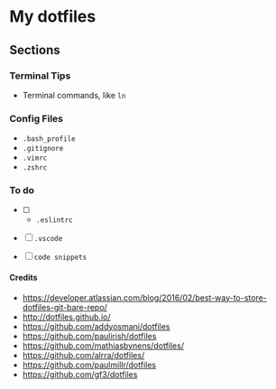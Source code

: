 # My dotfiles

## Sections

### Terminal Tips
- Terminal commands, like `ln`

### Config Files
- `.bash_profile`
- `.gitignore`
- `.vimrc`
- `.zshrc`

### To do
- [ ] - `.eslintrc`
- [ ] `.vscode`
- [ ] `code snippets`


#### Credits
- https://developer.atlassian.com/blog/2016/02/best-way-to-store-dotfiles-git-bare-repo/
- http://dotfiles.github.io/
- https://github.com/addyosmani/dotfiles
- https://github.com/paulirish/dotfiles
- https://github.com/mathiasbynens/dotfiles/
- https://github.com/alrra/dotfiles/
- https://github.com/paulmillr/dotfiles
- https://github.com/gf3/dotfiles
